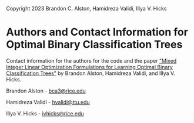 Copyright 2023 Brandon C. Alston, Hamidreza Validi, Illya V. Hicks

# Authors and Contact Information for Optimal Binary Classification Trees

Contact information for the authors for the code and the paper ["Mixed Integer Linear Optimization Formulations for Learning Optimal Binary Classification Trees"](http://arxiv.org/abs/2206.04857) by Brandon Alston, Hamidreza Validi, and Illya V. Hicks.

Brandon Alston - bca3@rice.edu

Hamidreza Validi - hvalidi@ttu.edu

Illya V. Hicks - ivhicks@rice.edu